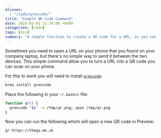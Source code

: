 ```yaml
---
aliases:
  - "/code/qrencode/"
title: "Simple QR Code Command"
date: 2024-03-01 21:34:00 +0000
categories: [code]
tags: [osx]
summary: "A simple function to create a QR code for a URL, so you can 'send' a link to your phone."
---
```


Sometimes you need to open a URL on your phone that you found on your company laptop, but there's no simple way to send it between the two devices.
This simple command allow you to turn a URL into a QR code you can scan on your phone.

For this to work you will need to install [`qrencode`](https://formulae.brew.sh/formula/qrencode):

```sh
brew install qrencode
```

Place the following in your `~/.bashrc` file:

```sh
function qr() {
  qrencode "$1" -o /tmp/qr.png; open /tmp/qr.png
}
```

Now you can run the following which will open a new QR code in Preview:

```sh
qr https://thega.me.uk
```
